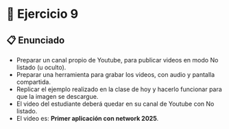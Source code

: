 # 🧪 Ejercicio 9

## 📋 Enunciado

- Preparar un canal propio de Youtube, para publicar videos en modo No listado (u oculto).  
- Preparar una herramienta para grabar los videos, con audio y pantalla compartida.  
- Replicar el ejemplo realizado en la clase de hoy y hacerlo funcionar para que la imagen se descargue.  
- El video del estudiante deberá quedar en su canal de Youtube con No listado.  
- El video es: **Primer aplicación con network 2025**.  
